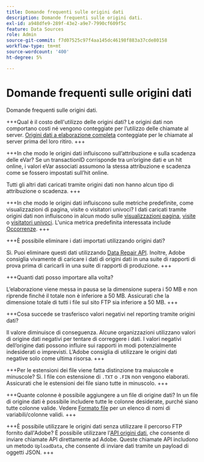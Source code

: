 ```yaml
---
title: Domande frequenti sulle origini dati
description: Domande frequenti sulle origini dati.
exl-id: a948dfe9-289f-43e2-a9e7-7990cf609f5c
feature: Data Sources
role: Admin
source-git-commit: f7d07525c97f4aa145dc46198f883a37cde80158
workflow-type: tm+mt
source-wordcount: '400'
ht-degree: 5%

---
```


# Domande frequenti sulle origini dati

Domande frequenti sulle origini dati.

+++Qual è il costo dell&#39;utilizzo delle origini dati?
Le origini dati non comportano costi né vengono conteggiate per l’utilizzo delle chiamate al server. [Origini dati a elaborazione completa](full-processing-eol.md) conteggiate per le chiamate al server prima del loro ritiro.
+++

+++In che modo le origini dati influiscono sull’attribuzione e sulla scadenza delle eVar?
Se un transactionID corrisponde tra un’origine dati e un hit online, i valori eVar associati assumono la stessa attribuzione e scadenza come se fossero impostati sull’hit online.

Tutti gli altri dati caricati tramite origini dati non hanno alcun tipo di attribuzione o scadenza.
+++

+++In che modo le origini dati influiscono sulle metriche predefinite, come visualizzazioni di pagina, visite o visitatori univoci?
I dati caricati tramite origini dati non influiscono in alcun modo sulle [visualizzazioni pagina](/help/components/metrics/page-views.md), [visite](/help/components/metrics/visits.md) o [visitatori univoci](/help/components/metrics/unique-visitors.md). L&#39;unica metrica predefinita interessata include [Occorrenze](/help/components/metrics/occurrences.md).
+++

+++È possibile eliminare i dati importati utilizzando origini dati?

Sì. Puoi eliminare questi dati utilizzando [Data Repair API](https://developer.adobe.com/analytics-apis/docs/2.0/guides/endpoints/data-repair/). Inoltre, Adobe consiglia vivamente di caricare i dati di origini dati in una suite di rapporti di prova prima di caricarli in una suite di rapporti di produzione.
+++

+++Quanti dati posso importare alla volta?

L’elaborazione viene messa in pausa se la dimensione supera i 50 MB e non riprende finché il totale non è inferiore a 50 MB. Assicurati che la dimensione totale di tutti i file sul sito FTP sia inferiore a 50 MB.
+++

+++Cosa succede se trasferisco valori negativi nel reporting tramite origini dati?

Il valore diminuisce di conseguenza. Alcune organizzazioni utilizzano valori di origine dati negativi per tentare di correggere i dati. I valori negativi dell’origine dati possono influire sui rapporti in modi potenzialmente indesiderati o imprevisti. L’Adobe consiglia di utilizzare le origini dati negative solo come ultima risorsa.
+++

+++Per le estensioni dei file viene fatta distinzione tra maiuscole e minuscole?
Sì. I file con estensione di `.TXT` o `.FIN` non vengono elaborati. Assicurati che le estensioni dei file siano tutte in minuscolo.
+++

+++Quante colonne è possibile aggiungere a un file di origine dati?
In un file di origine dati è possibile includere tutte le colonne desiderate, purché siano tutte colonne valide. Vedere [Formato file](file-format.md) per un elenco di nomi di variabili/colonne validi.
+++

+++È possibile utilizzare le origini dati senza utilizzare il percorso FTP fornito dall&#39;Adobe?
È possibile utilizzare l&#39;[API origini dati](https://developer.adobe.com/analytics-apis/docs/1.4/guides/data-sources/), che consente di inviare chiamate API direttamente ad Adobe. Queste chiamate API includono un metodo `UploadData`, che consente di inviare dati tramite un payload di oggetti JSON.
+++
